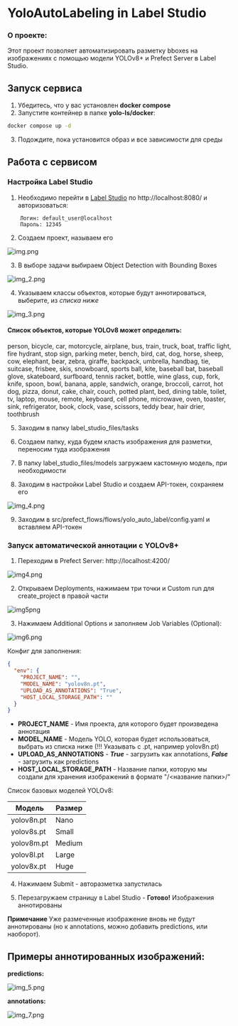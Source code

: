 # YoloAutoLabeling in Label Studio

### О проекте:
Этот проект позволяет автоматизировать разметку bboxes на изображениях с помощью модели YOLOv8+ и Prefect Server в Label Studio.

## Запуск сервиса

1. Убедитесь, что у вас установлен **docker compose**
2. Запустите контейнер в папке **yolo-ls/docker**:

```bash
docker compose up -d
```

3. Подождите, пока установится образ и все зависимости для среды

## Работа с сервисом

### Настройка Label Studio

1. Необходимо перейти в [Label Studio](http://localhost:8080/) по http://localhost:8080/ и авторизоваться:
```
    Логин: default_user@localhost
    Пароль: 12345
```

2. Создаем проект, называем его

![img.png](images/img.png)

3. В выборе задачи выбираем Object Detection with Bounding Boxes

![img_2.png](images/img_2.png)

4. Указываем классы объектов, которые будут аннотироваться, выберите, из *списка ниже*

![img_3.png](images/img_3.png)

#### Список объектов, которые YOLOv8 может определить:
person, bicycle, car, motorcycle, airplane, bus, train, truck,
boat, traffic light, fire hydrant, stop sign, parking meter,
bench, bird, cat, dog, horse, sheep, cow, elephant, bear, zebra,
giraffe, backpack, umbrella, handbag, tie, suitcase, frisbee, skis,
snowboard, sports ball, kite, baseball bat, baseball glove,
skateboard, surfboard, tennis racket, bottle, wine glass, cup,
fork, knife, spoon, bowl, banana, apple, sandwich, orange,
broccoli, carrot, hot dog, pizza, donut, cake, chair, couch,
potted plant, bed, dining table, toilet, tv, laptop, mouse,
remote, keyboard, cell phone, microwave, oven, toaster, sink,
refrigerator, book, clock, vase, scissors, teddy bear, hair drier,
toothbrush


5. Заходим в папку label_studio_files/tasks

6. Создаем папку, куда будем класть изображения для разметки, переносим туда изображения

7. В папку label_studio_files/models загружаем кастомную модель, при необходимости

8. Заходим в настройки Label Studio и создаем API-токен, сохраняем его

![img_4.png](images/img_4.png)

9. Заходим в src/prefect_flows/flows/yolo_auto_label/config.yaml и вставляем API-токен

### Запуск автоматической аннотации с YOLOv8+

1. Переходим в Prefect Server: http://localhost:4200/

![img4.png](images/img4.png)

2. Открываем Deployments, нажимаем три точки и Custom run для create_project в правой части

![img5png](images/img5.png)

3. Нажимаем Additional Options и заполняем Job Variables (Optional):

![img6.png](images/img6.png)


Конфиг для заполнения:

```json
{
  "env": {
    "PROJECT_NAME": "",
    "MODEL_NAME": "yolov8n.pt",
    "UPLOAD_AS_ANNOTATIONS": "True",
    "HOST_LOCAL_STORAGE_PATH": ""
  }
}
```
- **PROJECT_NAME** - Имя проекта, для которого будет произведена аннотация
- **MODEL_NAME** - Модель YOLO, которая будет использоваться, выбрать из списка ниже (!!! Указывать с .pt, например yolov8n.pt)
- **UPLOAD_AS_ANNOTATIONS** - ***True*** - загрузить как annotations, ***False*** - загрузить как predictions
- **HOST_LOCAL_STORAGE_PATH** - Название папки, которую мы создали для хранения изображений в формате "/<название папки>/"


Список базовых моделей YOLOv8:

| Модель     | Размер   |
|------------|----------|
| yolov8n.pt | Nano     |
| yolov8s.pt | Small    |
| yolov8m.pt | Medium   |
| yolov8l.pt | Large    |
| yolov8x.pt | Huge     |

4. Нажимаем Submit - авторазметка запустилась

5. Перезагружаем страницу в Label Studio - **Готово!** Изображения аннотированы

**Примечание** Уже размеченные изображение вновь не будут аннотированы (но к annotations, можно добавить predictions, или наоборот). 

## Примеры аннотированных изображений:

**predictions:**

![img_5.png](images/img_5.png)

**annotations:**

![img_7.png](images/img_7.png)



